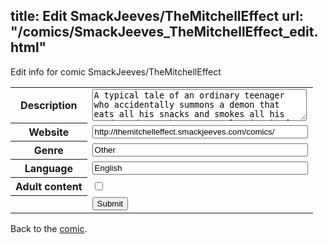 title: Edit SmackJeeves/TheMitchellEffect
url: "/comics/SmackJeeves_TheMitchellEffect_edit.html"
---
Edit info for comic SmackJeeves/TheMitchellEffect

<form name="comic" action="http://gaepostmail.appspot.com/comic/" method="post">
<table class="comicinfo">
<tr>
<th>Description</th><td><textarea name="description" cols="40" rows="3">A typical tale of an ordinary teenager who accidentally summons a demon that eats all his snacks and smokes all his good weed. You know.....a classic :) If you like what you see here come friend me on Facebook for more goodies and funny content: Cornelius Goodfellar</textarea></td>
</tr>
<tr>
<th>Website</th><td><input type="text" name="url" value="http://themitchelleffect.smackjeeves.com/comics/" size="40"/></td>
</tr>
<tr>
<th>Genre</th><td><input type="text" name="genre" value="Other" size="40"/></td>
</tr>
<tr>
<th>Language</th><td><input type="text" name="language" value="English" size="40"/></td>
</tr>
<tr>
<th>Adult content</th><td><input type="checkbox" name="adult" value="adult" /></td>
</tr>
<tr>
<th></th><td>
<input type="hidden" name="comic" value="SmackJeeves_TheMitchellEffect" />
<input type="submit" name="submit" value="Submit" />
</td>
</tr>
</table>
</form>

Back to the [comic](SmackJeeves_TheMitchellEffect.html).
